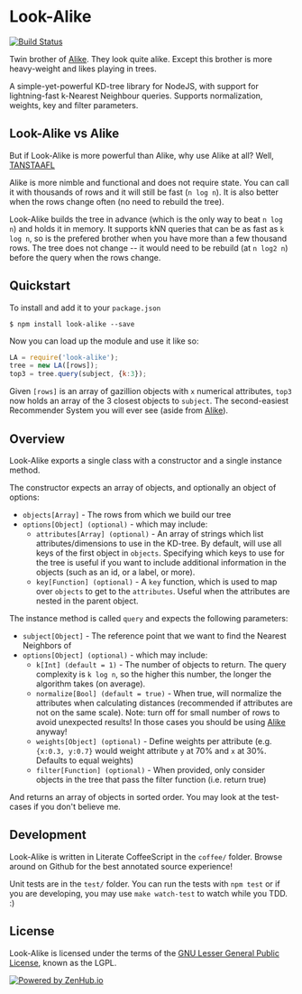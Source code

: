 Look-Alike
===========
[![Build Status](https://travis-ci.org/axiomzen/Look-Alike.png?branch=master)](https://travis-ci.org/axiomzen/Look-Alike)

Twin brother of [Alike](https://github.com/axiomzen/Alike). They look quite alike. Except this brother is more heavy-weight and likes playing in trees.

A simple-yet-powerful KD-tree library for NodeJS, with support for lightning-fast k-Nearest Neighbour queries. Supports normalization, weights, key and filter parameters.

## Look-Alike vs Alike

But if Look-Alike is more powerful than Alike, why use Alike at all? Well, [TANSTAAFL](http://en.wikipedia.org/wiki/There_ain't_no_such_thing_as_a_free_lunch)

Alike is more nimble and functional and does not require state. You can call it with thousands of rows and it will still be fast (`n log n`). It is also better when the rows change often (no need to rebuild the tree).

Look-Alike builds the tree in advance (which is the only way to beat `n log n`) and holds it in memory. It supports kNN queries that can be as fast as `k log n`, so is the prefered brother when you have more than a few thousand rows. The tree does not change -- it would need to be rebuild (at `n log2 n`) before the query when the rows change.

## Quickstart

To install and add it to your `package.json`

```
$ npm install look-alike --save
```

Now you can load up the module and use it like so:

```javascript
LA = require('look-alike');
tree = new LA([rows]);
top3 = tree.query(subject, {k:3});
```

Given `[rows]` is an array of gazillion objects with `x` numerical attributes, `top3` now holds an array of the 3 closest objects to `subject`. The second-easiest Recommender System you will ever see (aside from [Alike](https://github.com/axiomzen/Alike)).

## Overview

Look-Alike exports a single class with a constructor and a single instance method.

The constructor expects an array of objects, and optionally an object of options:

  - `objects[Array]` - The rows from which we build our tree
  - `options[Object] (optional)` - which may include:
    - `attributes[Array] (optional)` - An array of strings which list attributes/dimensions to use in the KD-tree. By default, will use all keys of the first object in `objects`. Specifying which keys to use for the tree is useful if you want to include additional information in the objects (such as an id, or a label, or more).
    - `key[Function] (optional)` - A `key` function, which is used to map over `objects` to get to the `attributes`. Useful when the attributes are nested in the parent object.


The instance method is called `query` and expects the following parameters:

  - `subject[Object]` - The reference point that we want to find the Nearest Neighbors of
  - `options[Object] (optional)` - which may include:
    - `k[Int] (default = 1)` - The number of objects to return. The query complexity is `k log n`, so the higher this number, the longer the algorithm takes (on average).
    - `normalize[Bool] (default = true)` - When true, will normalize the attributes when calculating distances (recommended if attributes are not on the same scale). Note: turn off for small number of rows to avoid unexpected results! In those cases you should be using [Alike](https://github.com/axiomzen/Alike) anyway!
    - `weights[Object] (optional)` - Define weights per attribute (e.g. `{x:0.3, y:0.7}` would weight attribute `y` at 70% and `x` at 30%. Defaults to equal weights)
    - `filter[Function] (optional)` - When provided, only consider objects in the tree that pass the filter function (i.e. return true)

And returns an array of objects in sorted order. You may look at the test-cases if you don't believe me.


## Development

Look-Alike is written in Literate CoffeeScript in the `coffee/` folder. Browse around on Github for the best annotated source experience!

Unit tests are in the `test/` folder. You can run the tests with `npm test` or if you are developing, you may use `make watch-test` to watch while you TDD. :)

## License

Look-Alike is licensed under the terms of the [GNU Lesser General Public License](http://www.gnu.org/licenses/lgpl.html), known as the LGPL.

[![Powered by ZenHub.io](https://raw.github.com/axiomzen/zenhub-now/master/powered-by-zenhub-720.png)](https://zenhub.io)

